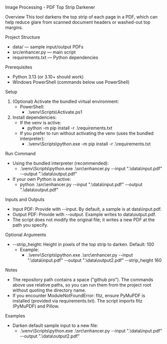 Image Processing - PDF Top Strip Darkener

Overview
This tool darkens the top strip of each page in a PDF, which can help reduce glare from scanned document headers or washed-out top margins.

Project Structure
- data/ — sample input/output PDFs
- src/enhancer.py — main script
- requirements.txt — Python dependencies

Prerequisites
- Python 3.13 (or 3.10+ should work)
- Windows PowerShell (commands below use PowerShell)

Setup
1. (Optional) Activate the bundled virtual environment:
   - PowerShell:
     - .\venv\Scripts\Activate.ps1
2. Install dependencies:
   - If the venv is active:
     - python -m pip install -r .\requirements.txt
   - If you prefer to run without activating the venv (uses the bundled interpreter):
     - .\venv\Scripts\python.exe -m pip install -r .\requirements.txt

Run Command
- Using the bundled interpreter (recommended):
  - .\venv\Scripts\python.exe .\src\enhancer.py --input ".\data\input.pdf" --output ".\data\output.pdf"
- If your own Python is active:
  - python .\src\enhancer.py --input ".\data\input.pdf" --output ".\data\output.pdf"

Inputs and Outputs
- Input PDF: Provide with --input. By default, a sample is at data\input.pdf.
- Output PDF: Provide with --output. Example writes to data\output.pdf.
- The script does not modify the original file; it writes a new PDF at the path you specify.

Optional Arguments
- --strip_height: Height in pixels of the top strip to darken. Default: 100
  - Example:
    - .\venv\Scripts\python.exe .\src\enhancer.py --input ".\data\input.pdf" --output ".\data\output2.pdf" --strip_height 160

Notes
- The repository path contains a space ("github pro"). The commands above use relative paths, so you can run them from the project root without quoting the directory name.
- If you encounter ModuleNotFoundError: fitz, ensure PyMuPDF is installed (provided via requirements.txt). The script imports fitz (PyMuPDF) and Pillow.

Examples
- Darken default sample input to a new file:
  - .\venv\Scripts\python.exe .\src\enhancer.py --input ".\data\input.pdf" --output ".\data\output2.pdf"
